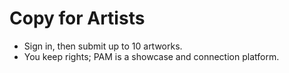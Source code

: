 # Copy for Artists
- Sign in, then submit up to 10 artworks.
- You keep rights; PAM is a showcase and connection platform.
